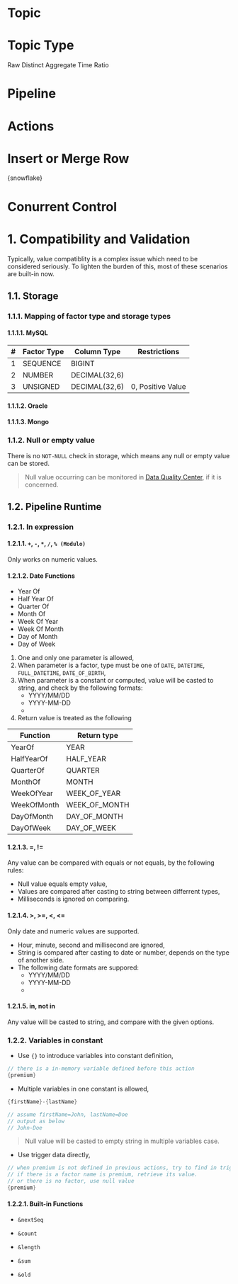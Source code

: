 
# Topic


# Topic Type
Raw
Distinct
Aggregate
Time
Ratio


# Pipeline

# Actions

# Insert or Merge Row

{snowflake}

# Conurrent Control 

# 1. Compatibility and Validation

Typically, value compatiblity is a complex issue which need to be considered seriously. To lighten the burden of this, most of these scenarios are built-in now.

## 1.1. Storage
### 1.1.1. Mapping of factor type and storage types
#### 1.1.1.1. MySQL
| \#  | Factor Type | Column Type   | Restrictions      |
| --- | ----------- | ------------- | ----------------- |
| 1   | SEQUENCE    | BIGINT        |
| 2   | NUMBER      | DECIMAL(32,6) |
| 3   | UNSIGNED    | DECIMAL(32,6) | 0, Positive Value |


#### 1.1.1.2. Oracle

#### 1.1.1.3. Mongo

### 1.1.2. Null or empty value
There is no `NOT-NULL` check in storage, which means any null or empty value can be stored.

> Null value occurring can be monitored in [Data Quality Center](path-to-the-dqc-doc.md#change-me-please), if it is concerned.

## 1.2. Pipeline Runtime
### 1.2.1. In expression
#### 1.2.1.1. `+`, `-`, `*`, `/`, `% (Modulo)`
Only works on numeric values.

#### 1.2.1.2. Date Functions
- Year Of
- Half Year Of
- Quarter Of
- Month Of
- Week Of Year
- Week Of Month
- Day of Month
- Day of Week

1. One and only one parameter is allowed,
2. When parameter is a factor, type must be one of `DATE`, `DATETIME`, `FULL_DATETIME`, `DATE_OF_BIRTH`,
3. When parameter is a constant or computed, value will be casted to string, and check by the following formats: 
   - YYYY/MM/DD
   - YYYY-MM-DD
   - 
4. Return value is treated as the following

| Function    | Return type   |
| ----------- | ------------- |
| YearOf      | YEAR          |
| HalfYearOf  | HALF_YEAR     |
| QuarterOf   | QUARTER       |
| MonthOf     | MONTH         |
| WeekOfYear  | WEEK_OF_YEAR  |
| WeekOfMonth | WEEK_OF_MONTH |
| DayOfMonth  | DAY_OF_MONTH  |
| DayOfWeek   | DAY_OF_WEEK   |

#### 1.2.1.3. =, !=
Any value can be compared with equals or not equals, by the following rules:
- Null value equals empty value,
- Values are compared after casting to string between differrent types,
- Milliseconds is ignored on comparing.

#### 1.2.1.4. >, >=, <, <=
Only date and numeric values are supported.

- Hour, minute, second and millisecond are ignored,
- String is compared after casting to date or number, depends on the type of another side.
- The following date formats are suppored:
   - YYYY/MM/DD
   - YYYY-MM-DD
   - 
#### 1.2.1.5. in, not in
Any value will be casted to string, and compare with the given options.

### 1.2.2. Variables in constant
- Use `{}` to introduce variables into constant definition,

```groovy
// there is a in-memory variable defined before this action
{premium}
```

- Multiple variables in one constant is allowed,

```groovy
{firstName}-{lastName}

// assume firstName=John, lastName=Doe
// output as below
// John-Doe
```

> Null value will be casted to empty string in multiple variables case.

- Use trigger data directly,

```groovy
// when premium is not defined in previous actions, try to find in trigger data.
// if there is a factor name is premium, retrieve its value.
// or there is no factor, use null value
{premium}
```

#### 1.2.2.1. Built-in Functions
- `&nextSeq`

- `&count`

- `&length`

- `&sum`

- `&old`

